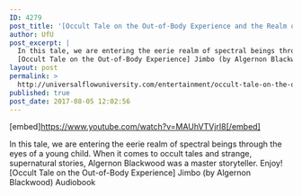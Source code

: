 ```yaml
---
ID: 4279
post_title: '[Occult Tale on the Out-of-Body Experience and the Realm of Spectral Beings] Jimbo'
author: UfU
post_excerpt: |
  In this tale, we are entering the eerie realm of spectral beings through the eyes of a young child. When it comes to occult tales and strange, supernatural stories, Algernon Blackwood was a master storyteller. Enjoy!
  [Occult Tale on the Out-of-Body Experience] Jimbo (by Algernon Blackwood) Audiobook
layout: post
permalink: >
  http://universalflowuniversity.com/entertainment/occult-tale-on-the-out-of-body-experience-and-the-realm-of-spectral-beings-jimbo/
published: true
post_date: 2017-08-05 12:02:56
---
```

[embed]https://www.youtube.com/watch?v=MAUhVTVjrI8[/embed]<br>
<p>In this tale, we are entering the eerie realm of spectral beings through the eyes of a young child. When it comes to occult tales and strange, supernatural stories, Algernon Blackwood was a master storyteller. Enjoy!
[Occult Tale on the Out-of-Body Experience] Jimbo (by Algernon Blackwood) Audiobook</p>